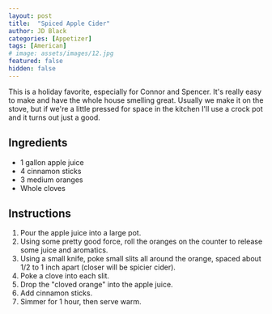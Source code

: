 ```yaml
---
layout: post
title:  "Spiced Apple Cider"
author: JD Black
categories: [Appetizer]
tags: [American]
# image: assets/images/12.jpg
featured: false
hidden: false
---
```


This is a holiday favorite, especially for Connor and Spencer.  It's really easy to make and have the whole house smelling great.  Usually we make it on the stove, but if we're a little pressed for space in the kitchen I'll use a crock pot and it turns out just a good.


## Ingredients
- 1 gallon apple juice
- 4 cinnamon sticks
- 3 medium oranges
- Whole cloves

## Instructions
1. Pour the apple juice into a large pot.
1. Using some pretty good force, roll the oranges on the counter to release some juice and aromatics.
1. Using a small knife, poke small slits all around the orange, spaced about 1/2 to 1 inch apart (closer will be spicier cider).
1. Poke a clove into each slit.
1. Drop the "cloved orange" into the apple juice.
1. Add cinnamon sticks.
1. Simmer for 1 hour, then serve warm.

